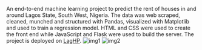 An end-to-end machine learning project to predict the rent of houses in and around Lagos State, South West, Nigeria.
The data was web scraped, cleaned, munched and structured with Pandas, visualized with Matplotlib and used to train a regression model.
HTML and CSS were used to create the front end while JavaScript and Flask were used to build the server.
The project is deployed on [LagHP](https://laghp.onrender.com/).
![img1](https://user-images.githubusercontent.com/54807024/103951269-430de500-5136-11eb-93b0-6f925b698e77.JPG)
![img2](https://user-images.githubusercontent.com/54807024/103951266-41442180-5136-11eb-877f-89450d094295.JPG)
